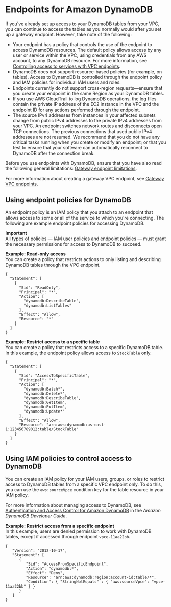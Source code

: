# Endpoints for Amazon DynamoDB<a name="vpc-endpoints-ddb"></a>

If you've already set up access to your DynamoDB tables from your VPC, you can continue to access the tables as you normally would after you set up a gateway endpoint\. However, take note of the following:
+ Your endpoint has a policy that controls the use of the endpoint to access DynamoDB resources\. The default policy allows access by any user or service within the VPC, using credentials from any AWS account, to any DynamoDB resource\. For more information, see [Controlling access to services with VPC endpoints](vpc-endpoints-access.md)\.
+ DynamoDB does not support resource\-based policies \(for example, on tables\)\. Access to DynamoDB is controlled through the endpoint policy and IAM policies for individual IAM users and roles\.
+ Endpoints currently do not support cross\-region requests—ensure that you create your endpoint in the same Region as your DynamoDB tables\. 
+ If you use AWS CloudTrail to log DynamoDB operations, the log files contain the private IP address of the EC2 instance in the VPC and the endpoint ID for any actions performed through the endpoint\.
+ The source IPv4 addresses from instances in your affected subnets change from public IPv4 addresses to the private IPv4 addresses from your VPC\. An endpoint switches network routes and disconnects open TCP connections\. The previous connections that used public IPv4 addresses are not resumed\. We recommend that you do not have any critical tasks running when you create or modify an endpoint; or that you test to ensure that your software can automatically reconnect to DynamoDB after the connection break\.

Before you use endpoints with DynamoDB, ensure that you have also read the following general limitations: [Gateway endpoint limitations](vpce-gateway.md#vpc-endpoints-limitations)\.

For more information about creating a gateway VPC endpoint, see [Gateway VPC endpoints](vpce-gateway.md)\.

## Using endpoint policies for DynamoDB<a name="vpc-endpoints-policies-ddb"></a>

An endpoint policy is an IAM policy that you attach to an endpoint that allows access to some or all of the service to which you're connecting\. The following are example endpoint policies for accessing DynamoDB\.

**Important**  
All types of policies — IAM user policies and endpoint policies — must grant the necessary permissions for access to DynamoDB to succeed\. 

**Example: Read\-only access**  
You can create a policy that restricts actions to only listing and describing DynamoDB tables through the VPC endpoint\.   

```
{
  "Statement": [
    {
      "Sid": "ReadOnly",
      "Principal": "*",
      "Action": [
        "dynamodb:DescribeTable",
        "dynamodb:ListTables"
      ],
      "Effect": "Allow",
      "Resource": "*"
    }
  ]
}
```

**Example: Restrict access to a specific table**  
You can create a policy that restricts access to a specific DynamoDB table\. In this example, the endpoint policy allows access to `StockTable` only\.  

```
{
  "Statement": [
    {
      "Sid": "AccessToSpecificTable",
      "Principal": "*",
      "Action": [
        "dynamodb:Batch*",
        "dynamodb:Delete*",
        "dynamodb:DescribeTable",
        "dynamodb:GetItem",
        "dynamodb:PutItem",
        "dynamodb:Update*"
      ],
      "Effect": "Allow",
      "Resource": "arn:aws:dynamodb:us-east-1:123456789012:table/StockTable"
    }
  ]
}
```

## Using IAM policies to control access to DynamoDB<a name="vpc-endpoints-policies-ddb-iam-user"></a>

You can create an IAM policy for your IAM users, groups, or roles to restrict access to DynamoDB tables from a specific VPC endpoint only\. To do this, you can use the `aws:sourceVpce` condition key for the table resource in your IAM policy\.

For more information about managing access to DynamoDB, see [Authentication and Access Control for Amazon DynamoDB](https://docs.aws.amazon.com/amazondynamodb/latest/developerguide/authentication-and-access-control.html) in the *Amazon DynamoDB Developer Guide*\.

**Example: Restrict access from a specific endpoint**  
In this example, users are denied permission to work with DynamoDB tables, except if accessed through endpoint `vpce-11aa22bb`\.  

```
{
   "Version": "2012-10-17",
   "Statement": [
      {
         "Sid": "AccessFromSpecificEndpoint",
         "Action": "dynamodb:*",
         "Effect": "Deny",
         "Resource": "arn:aws:dynamodb:region:account-id:table/*",
         "Condition": { "StringNotEquals" : { "aws:sourceVpce": "vpce-11aa22bb" } }
      }
   ]
}
```
